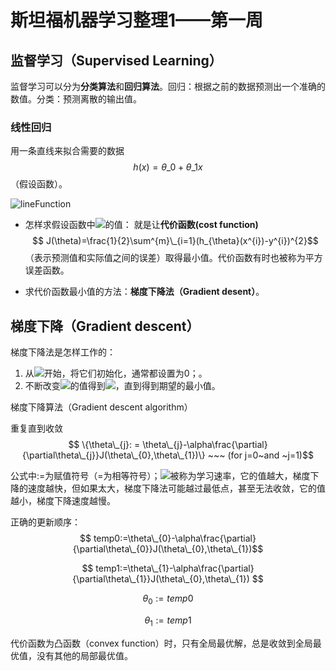 # 斯坦福机器学习整理1——第一周
<script type="text/javascript"
 src="http://cdn.mathjax.org/mathjax/latest/MathJax.js?config=TeX-AMS-MML_HTMLorMML">
</script>

## 监督学习（Supervised Learning）
监督学习可以分为**分类算法**和**回归算法**。回归：根据之前的数据预测出一个准确的数值。分类：预测离散的输出值。

### 线性回归


用一条直线来拟合需要的数据 
$$ 
h(x)=\theta\_{0}+\theta\_{1}x 
$$
 （假设函数）。

![lineFunction](file:///Users/wangruchen/work/github/wangruchen/MyCompilation/MachineLearing/figures/lineFunction.png)

- 怎样求假设函数中<img src="http://www.forkosh.com/mathtex.cgi? \theta_{0},\theta_{1}">的值：
就是让**代价函数(cost function)** $$ J(\theta)=\frac{1}{2}\sum^{m}\_{i=1}(h_{\theta}(x^{i})-y^{i})^{2}$$（表示预测值和实际值之间的误差）取得最小值。代价函数有时也被称为平方误差函数。

- 求代价函数最小值的方法：**梯度下降法（Gradient desent）**。

## 梯度下降（Gradient descent）
梯度下降法是怎样工作的：
1. 从<img src="http://www.forkosh.com/mathtex.cgi? \theta_{0},\theta_{1}">开始，将它们初始化，通常都设置为0；。
2. 不断改变<img src="http://www.forkosh.com/mathtex.cgi? \theta_{0},\theta_{1}">的值得到<img src="http://www.forkosh.com/mathtex.cgi? J(\theta_{0},\theta_{1})}">，直到得到期望的最小值。

梯度下降算法（Gradient descent algorithm）

重复直到收敛$$ \{\theta\_{j}: = \theta\_{j}-\alpha\frac{\partial}{\partial\theta\_{j}}J(\theta\_{0},\theta\_{1})\} ~~~ (for j=0~and ~j=1)$$

公式中:=为赋值符号（=为相等符号）；<img src="http://www.forkosh.com/mathtex.cgi?  \alpha">被称为学习速率，它的值越大，梯度下降的速度越快，但如果太大，梯度下降法可能越过最低点，甚至无法收敛，它的值越小，梯度下降速度越慢。

正确的更新顺序：
$$ temp0:=\theta\_{0}-\alpha\frac{\partial}{\partial\theta\_{0}}J(\theta\_{0},\theta\_{1})$$
    
$$ temp1:=\theta\_{1}-\alpha\frac{\partial}{\partial\theta\_{1}}J(\theta\_{0},\theta\_{1}) $$
    
$$ \theta_{0}:=temp0 $$

$$ \theta_{1}:=temp1 $$

代价函数为凸函数（convex function）时，只有全局最优解，总是收敛到全局最优值，没有其他的局部最优值。








